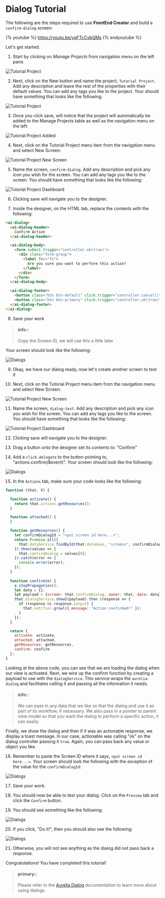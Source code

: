 # Dialog Tutorial

The following are the steps required to use **FrontEnd Creator** and build a `confirm-dialog` screen:

{% youtube %}
  https://youtu.be/yqFTcCvbQMs
{% endyoutube %}

Let's get started.

1) Start by clicking on *Manage Projects* from navigation menu on the left pane.

![Tutorial Project](../assets/images/tutorials/tutorial-manage-projects.png)

2) Next, click on the New button and name the project, `Tutorial Project`. Add any description and leave the rest of the properties with their default values. You can add any tags you like to the project. Your should have something that looks like the following:

![Tutorial Project](../assets/images/tutorials/tutorial-project.png)

3) Once you click save, will notice that the project will automatically be added to the Manage Projects table as well as the navigation menu on the left:

![Tutorial Project Added](../assets/images/tutorials/tutorial-project-added.png)

4) Next, click on the Tutorial Project menu item from the navigation menu and select New Screen:

![Tutorial Project New Screen](../assets/images/tutorials/tutorial-project-new-screen.png)

5) Name the screen, `confirm-dialog`. Add any description and pick any icon you wish for the screen. You can add any tags you like to the screen. You should have something that looks like the following:

![Tutorial Project Dashboard](../assets/images/tutorials/tutorial-confirm-dialog-properties.png)

6) Clicking save will navigate you to the designer.

7) Inside the designer, on the HTML tab, replace the contents with the following:

```html
<ai-dialog>
  <ai-dialog-header>
    Confirm Action
  </ai-dialog-header>

  <ai-dialog-body>
    <form submit.trigger="controller.ok(true)">
      <div class="form-group">
        <label for="fn">
          Are you sure you want to perform this action?
        </label>
      </div>
    </form>
  </ai-dialog-body>

  <ai-dialog-footer>
    <button class="btn btn-default" click.trigger="controller.cancel()">Cancel</button>
    <button class="btn btn-primary" click.trigger="controller.ok(true)">Do it!</button>
  </ai-dialog-footer>
</ai-dialog>
```

8) Save your work

> #### info::
> Copy the Screen ID, we will use this a little later

Your screen should look like the following:

![Dialogs](../assets/images/tutorials/tutorial-confirm-dialog-designer.png)

9) Okay, we have our dialog ready, now let's create another screen to test it

10) Next, click on the Tutorial Project menu item from the navigation menu and select New Screen:

![Tutorial Project New Screen](../assets/images/tutorials/tutorial-project-new-screen.png)

11) Name the screen, `dialog-test`. Add any description and pick any icon you wish for the screen. You can add any tags you like to the screen. You should have something that looks like the following:

![Tutorial Project Dashboard](../assets/images/tutorials/tutorial-confirm-dialog-test-properties.png)

12) Clicking save will navigate you to the designer.

13) Drag a button onto the designer set its contents to: "Confirm"

14) Add a `click.delegate` to the button pointing to, "actions.confirm($event)". Your screen should look like the following:

![Dialogs](../assets/images/tutorials/tutorial-confirm-dialog-test-actions.png)

15) In the `Actions` tab, make sure your code looks like the following:

```javascript
function (that, V) {

  function activate() {
    return that.actions.getResources();
  }

  function attached() {
  }

  function getResources() {
    let confirmDialogId = "<put screen id here...>";
    return Promise.all([
      that.dataService.findById(that.database, "screens", confirmDialogId)
    ]).then(values => {
      that.confirmDialog = values[0];
    }).catch(error => {
      console.error(error);
    });    
  }
  
  function confirm(e) {
    e.stopPropagation();
    let data = {};
    let payload = {screen: that.confirmDialog, owner: that, data: data};
    that.dialogService.show2(payload).then (response => {
      if (response && response.output) {
        that.notifier.growl({ message: "Action confirmed!" });
      }
    });
  }

  return {
    activate: activate,
    attached: attached,
    getResources: getResources,
    confirm: confirm
  };
}
```

Looking at the above code, you can see that we are loading the dialog when our view is activated. Next, we wire up the confirm function by creating a payload to use with the `dialogService`. This service wraps the `aurelia-dialog` and facilitates calling it and passing all the information it needs. 

> #### info::
> We can pass in any data that we like so that the dialog and use it as part of its workflow, if necessary. We also pass in a pointer to parent view model so that you want the dialog to perform a specific action, it can easily.

Finally, we show the dialog and then if it was an actionable response, we display a toast message. In our case, actionable was calling "ok" on the dialog controller passing it `true`. Again, you can pass back any value or object you like.

16) Remember to paste the Screen ID where it says, `<put screen id here...>`. Your screen should look the following with the exception of the value for the `confirmDialogId`:

![Dialogs](../assets/images/tutorials/tutorial-confirm-dialog-test-actions.png)

17) Save your work.

18) You should now be able to test your dialog. Click on the `Preview` tab and click the `Confirm` button.

19) You should see something like the following:

![Dialogs](../assets/images/confirm-dialog-test-preview.png)

20) If you click, "Do it!", then you should also see the following:

![Dialogs](../assets/images/confirm-dialog-test-preview-response.png)

21) Otherwise, you will not see anything as the dialog did not pass back a response.

Congratulations! You have completed this tutorial!

> #### primary::
> Please refer to the [ Aurelia Dialog](https://github.com/aurelia/dialog) documentation to learn more about using dialogs.
